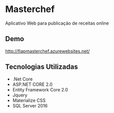 # Masterchef

Aplicativo Web para publicação de receitas online

## Demo
http://fiapmasterchef.azurewebsites.net/

## Tecnologias Utilizadas

* .Net Core
* ASP.NET CORE 2.0
* Entity Framework Core 2.0
* Jquery
* Materialize CSS
* SQL Server 2016
